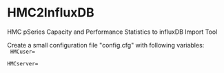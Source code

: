 # HMC2InfluxDB
HMC pSeries Capacity and Performance Statistics to influxDB Import Tool

Create a small configuration file "config.cfg" with following variables:
<br/>
<code>
HMCuser=<ssh user on HMC>
<br>
HMCserver=<HMC server to connect to>
</code>